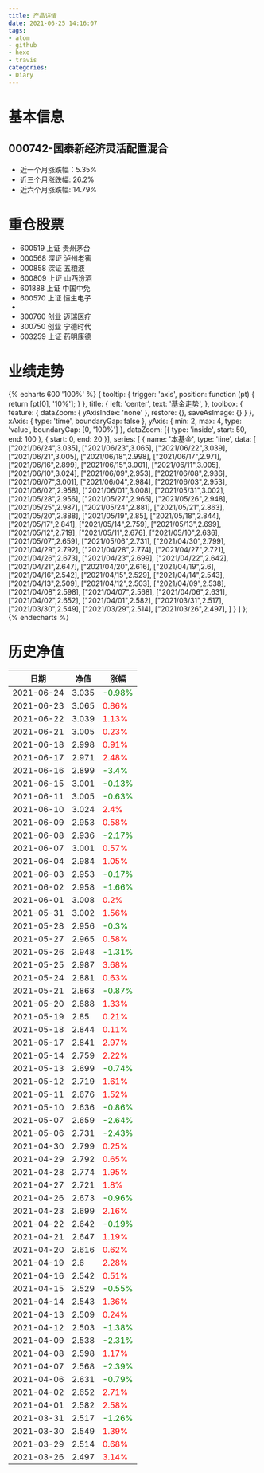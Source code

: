 ```yaml
---
title: 产品详情
date: 2021-06-25 14:16:07
tags:
- atom
- github
- hexo
- travis
categories:
- Diary
---
```


# 基本信息
## 000742-国泰新经济灵活配置混合
- 近一个月涨跌幅：5.35%
- 近三个月涨跌幅: 26.2%
- 近六个月涨跌幅: 14.79%

# 重仓股票
- 600519 上证 贵州茅台
- 000568 深证 泸州老窖
- 000858 深证 五粮液
- 600809 上证 山西汾酒
- 601888 上证 中国中免
- 600570 上证 恒生电子
- 
- 300760 创业 迈瑞医疗
- 300750 创业 宁德时代
- 603259 上证 药明康德
# 业绩走势

{% echarts 600 '100%' %}
{
  tooltip: {
        trigger: 'axis',
        position: function (pt) {
            return [pt[0], '10%'];
        }
    },
    title: {
        left: 'center',
        text: '基金走势',
    },
    toolbox: {
        feature: {
            dataZoom: {
                yAxisIndex: 'none'
            },
            restore: {},
            saveAsImage: {}
        }
    },
    xAxis: {
        type: 'time',
        boundaryGap: false
    },
    yAxis: {
        min: 2,
        max: 4,
        type: 'value',
        boundaryGap: [0, '100%']
    },
    dataZoom: [{
        type: 'inside',
        start: 50,
        end: 100
    }, {
        start: 0,
        end: 20
    }],
    series: [
        {
            name: '本基金',
            type: 'line',
            data: [
["2021/06/24",3.035],
["2021/06/23",3.065],
["2021/06/22",3.039],
["2021/06/21",3.005],
["2021/06/18",2.998],
["2021/06/17",2.971],
["2021/06/16",2.899],
["2021/06/15",3.001],
["2021/06/11",3.005],
["2021/06/10",3.024],
["2021/06/09",2.953],
["2021/06/08",2.936],
["2021/06/07",3.001],
["2021/06/04",2.984],
["2021/06/03",2.953],
["2021/06/02",2.958],
["2021/06/01",3.008],
["2021/05/31",3.002],
["2021/05/28",2.956],
["2021/05/27",2.965],
["2021/05/26",2.948],
["2021/05/25",2.987],
["2021/05/24",2.881],
["2021/05/21",2.863],
["2021/05/20",2.888],
["2021/05/19",2.85],
["2021/05/18",2.844],
["2021/05/17",2.841],
["2021/05/14",2.759],
["2021/05/13",2.699],
["2021/05/12",2.719],
["2021/05/11",2.676],
["2021/05/10",2.636],
["2021/05/07",2.659],
["2021/05/06",2.731],
["2021/04/30",2.799],
["2021/04/29",2.792],
["2021/04/28",2.774],
["2021/04/27",2.721],
["2021/04/26",2.673],
["2021/04/23",2.699],
["2021/04/22",2.642],
["2021/04/21",2.647],
["2021/04/20",2.616],
["2021/04/19",2.6],
["2021/04/16",2.542],
["2021/04/15",2.529],
["2021/04/14",2.543],
["2021/04/13",2.509],
["2021/04/12",2.503],
["2021/04/09",2.538],
["2021/04/08",2.598],
["2021/04/07",2.568],
["2021/04/06",2.631],
["2021/04/02",2.652],
["2021/04/01",2.582],
["2021/03/31",2.517],
["2021/03/30",2.549],
["2021/03/29",2.514],
["2021/03/26",2.497],
]
        }
    ]
};
{% endecharts %}

# 历史净值

| 日期 | 净值 | 涨幅 |
| --- | --- | --- |
|2021-06-24|3.035|<font color=green>-0.98%</font>|
|2021-06-23|3.065|<font color=red>0.86%</font>|
|2021-06-22|3.039|<font color=red>1.13%</font>|
|2021-06-21|3.005|<font color=red>0.23%</font>|
|2021-06-18|2.998|<font color=red>0.91%</font>|
|2021-06-17|2.971|<font color=red>2.48%</font>|
|2021-06-16|2.899|<font color=green>-3.4%</font>|
|2021-06-15|3.001|<font color=green>-0.13%</font>|
|2021-06-11|3.005|<font color=green>-0.63%</font>|
|2021-06-10|3.024|<font color=red>2.4%</font>|
|2021-06-09|2.953|<font color=red>0.58%</font>|
|2021-06-08|2.936|<font color=green>-2.17%</font>|
|2021-06-07|3.001|<font color=red>0.57%</font>|
|2021-06-04|2.984|<font color=red>1.05%</font>|
|2021-06-03|2.953|<font color=green>-0.17%</font>|
|2021-06-02|2.958|<font color=green>-1.66%</font>|
|2021-06-01|3.008|<font color=red>0.2%</font>|
|2021-05-31|3.002|<font color=red>1.56%</font>|
|2021-05-28|2.956|<font color=green>-0.3%</font>|
|2021-05-27|2.965|<font color=red>0.58%</font>|
|2021-05-26|2.948|<font color=green>-1.31%</font>|
|2021-05-25|2.987|<font color=red>3.68%</font>|
|2021-05-24|2.881|<font color=red>0.63%</font>|
|2021-05-21|2.863|<font color=green>-0.87%</font>|
|2021-05-20|2.888|<font color=red>1.33%</font>|
|2021-05-19|2.85|<font color=red>0.21%</font>|
|2021-05-18|2.844|<font color=red>0.11%</font>|
|2021-05-17|2.841|<font color=red>2.97%</font>|
|2021-05-14|2.759|<font color=red>2.22%</font>|
|2021-05-13|2.699|<font color=green>-0.74%</font>|
|2021-05-12|2.719|<font color=red>1.61%</font>|
|2021-05-11|2.676|<font color=red>1.52%</font>|
|2021-05-10|2.636|<font color=green>-0.86%</font>|
|2021-05-07|2.659|<font color=green>-2.64%</font>|
|2021-05-06|2.731|<font color=green>-2.43%</font>|
|2021-04-30|2.799|<font color=red>0.25%</font>|
|2021-04-29|2.792|<font color=red>0.65%</font>|
|2021-04-28|2.774|<font color=red>1.95%</font>|
|2021-04-27|2.721|<font color=red>1.8%</font>|
|2021-04-26|2.673|<font color=green>-0.96%</font>|
|2021-04-23|2.699|<font color=red>2.16%</font>|
|2021-04-22|2.642|<font color=green>-0.19%</font>|
|2021-04-21|2.647|<font color=red>1.19%</font>|
|2021-04-20|2.616|<font color=red>0.62%</font>|
|2021-04-19|2.6|<font color=red>2.28%</font>|
|2021-04-16|2.542|<font color=red>0.51%</font>|
|2021-04-15|2.529|<font color=green>-0.55%</font>|
|2021-04-14|2.543|<font color=red>1.36%</font>|
|2021-04-13|2.509|<font color=red>0.24%</font>|
|2021-04-12|2.503|<font color=green>-1.38%</font>|
|2021-04-09|2.538|<font color=green>-2.31%</font>|
|2021-04-08|2.598|<font color=red>1.17%</font>|
|2021-04-07|2.568|<font color=green>-2.39%</font>|
|2021-04-06|2.631|<font color=green>-0.79%</font>|
|2021-04-02|2.652|<font color=red>2.71%</font>|
|2021-04-01|2.582|<font color=red>2.58%</font>|
|2021-03-31|2.517|<font color=green>-1.26%</font>|
|2021-03-30|2.549|<font color=red>1.39%</font>|
|2021-03-29|2.514|<font color=red>0.68%</font>|
|2021-03-26|2.497|<font color=red>3.14%</font>|
